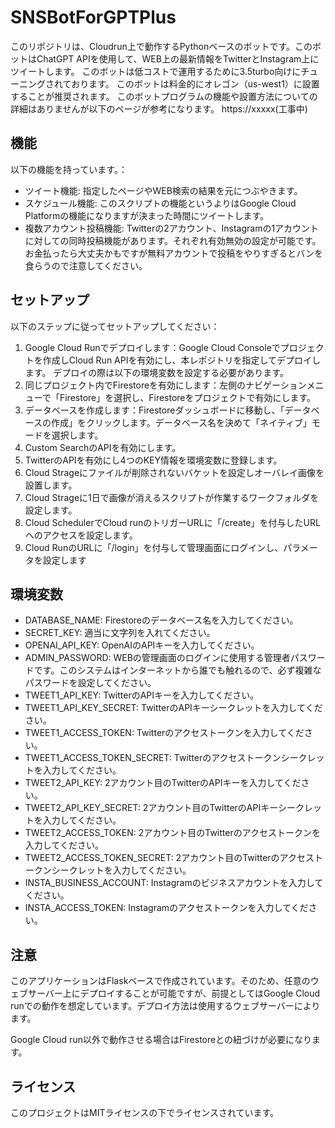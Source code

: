 # SNSBotForGPTPlus

このリポジトリは、Cloudrun上で動作するPythonベースのボットです。このボットはChatGPT APIを使用して、WEB上の最新情報をTwitterとInstagram上にツイートします。
このボットは低コストで運用するために3.5turbo向けにチューニングされております。
このボットは料金的にオレゴン（us-west1）に設置することが推奨されます。
このボットプログラムの機能や設置方法についての詳細はありませんが以下のページが参考になります。
https://xxxxx(工事中)

## 機能
以下の機能を持っています。：

- ツイート機能: 指定したページやWEB検索の結果を元につぶやきます。
- スケジュール機能: このスクリプトの機能というよりはGoogle Cloud Platformの機能になりますが決まった時間にツイートします。
- 複数アカウント投稿機能: Twitterの2アカウント、Instagramの1アカウントに対しての同時投稿機能があります。それぞれ有効無効の設定が可能です。お金払ったら大丈夫かもですが無料アカウントで投稿をやりすぎるとバンを食らうので注意してください。

## セットアップ
以下のステップに従ってセットアップしてください：
1. Google Cloud Runでデプロイします：Google Cloud Consoleでプロジェクトを作成しCloud Run APIを有効にし、本レポジトリを指定してデプロイします。 デプロイの際は以下の環境変数を設定する必要があります。
2. 同じプロジェクト内でFirestoreを有効にします：左側のナビゲーションメニューで「Firestore」を選択し、Firestoreをプロジェクトで有効にします。
3. データベースを作成します：Firestoreダッシュボードに移動し、「データベースの作成」をクリックします。データベース名を決めて「ネイティブ」モードを選択します。
4. Custom SearchのAPIを有効にします。
5. TwitterのAPIを有効にし4つのKEY情報を環境変数に登録します。
6. Cloud Strageにファイルが削除されないバケットを設定しオーバレイ画像を設置します。
7. Cloud Strageに1日で画像が消えるスクリプトが作業するワークフォルダを設定します。
8. Cloud SchedulerでCloud runのトリガーURLに「/create」を付与したURLへのアクセスを設定します。
9. Cloud RunのURLに「/login」を付与して管理画面にログインし、パラメータを設定します


## 環境変数
- DATABASE_NAME: Firestoreのデータベース名を入力してください。
- SECRET_KEY: 適当に文字列を入れてください。
- OPENAI_API_KEY: OpenAIのAPIキーを入力してください。
- ADMIN_PASSWORD: WEBの管理画面のログインに使用する管理者パスワードです。このシステムはインターネットから誰でも触れるので、必ず複雑なパスワードを設定してください。
- TWEET1_API_KEY: TwitterのAPIキーを入力してください。
- TWEET1_API_KEY_SECRET: TwitterのAPIキーシークレットを入力してください。
- TWEET1_ACCESS_TOKEN: Twitterのアクセストークンを入力してください。
- TWEET1_ACCESS_TOKEN_SECRET: Twitterのアクセストークンシークレットを入力してください。
- TWEET2_API_KEY: 2アカウント目のTwitterのAPIキーを入力してください。
- TWEET2_API_KEY_SECRET: 2アカウント目のTwitterのAPIキーシークレットを入力してください。
- TWEET2_ACCESS_TOKEN: 2アカウント目のTwitterのアクセストークンを入力してください。
- TWEET2_ACCESS_TOKEN_SECRET: 2アカウント目のTwitterのアクセストークンシークレットを入力してください。
- INSTA_BUSINESS_ACCOUNT: Instagramのビジネスアカウントを入力してください。
- INSTA_ACCESS_TOKEN: Instagramのアクセストークンを入力してください。

## 注意
このアプリケーションはFlaskベースで作成されています。そのため、任意のウェブサーバー上にデプロイすることが可能ですが、前提としてはGoogle Cloud runでの動作を想定しています。デプロイ方法は使用するウェブサーバーによります。

Google Cloud run以外で動作させる場合はFirestoreとの紐づけが必要になります。

## ライセンス
このプロジェクトはMITライセンスの下でライセンスされています。

